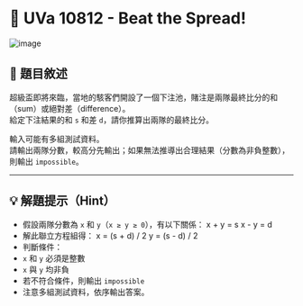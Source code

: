 # 🏈 UVa 10812 - Beat the Spread!
![image](https://github.com/user-attachments/assets/b0a3ee3b-8a08-42dd-b681-70759148b070)

## 📘 題目敘述

超級盃即將來臨，當地的駭客們開設了一個下注池，賭注是兩隊最終比分的和（sum）或絕對差（difference）。  
給定下注結果的和 `s` 和差 `d`，請你推算出兩隊的最終比分。

輸入可能有多組測試資料。  
請輸出兩隊分數，較高分先輸出；如果無法推導出合理結果（分數為非負整數），則輸出 `impossible`。

---

## 💡 解題提示（Hint）

- 假設兩隊分數為 `x` 和 `y`（`x ≥ y ≥ 0`），有以下關係：
x + y = s
x - y = d
- 解此聯立方程組得：
x = (s + d) / 2
y = (s - d) / 2
- 判斷條件：
- `x` 和 `y` 必須是整數
- `x` 與 `y` 均非負
- 若不符合條件，則輸出 `impossible`
- 注意多組測試資料，依序輸出答案。

